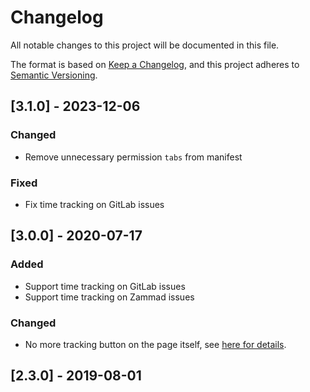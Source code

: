 # Changelog

All notable changes to this project will be documented in this file.

The format is based on [Keep a Changelog](https://keepachangelog.com/en/1.0.0/),
and this project adheres to [Semantic Versioning](https://semver.org/spec/v2.0.0.html).

## [3.1.0] - 2023-12-06

### Changed

- Remove unnecessary permission `tabs` from manifest

### Fixed

- Fix time tracking on GitLab issues

## [3.0.0] - 2020-07-17

### Added

- Support time tracking on GitLab issues
- Support time tracking on Zammad issues

### Changed

- No more tracking button on the page itself, see [here for details](./docs/on-page-tracker.md).

## [2.3.0] - 2019-08-01
